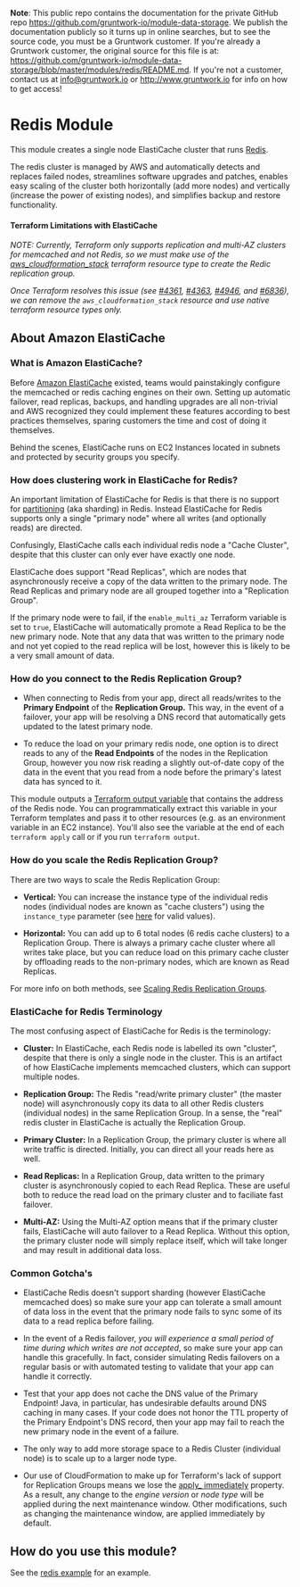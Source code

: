 **Note**: This public repo contains the documentation for the private GitHub repo <https://github.com/gruntwork-io/module-data-storage>.
We publish the documentation publicly so it turns up in online searches, but to see the source code, you must be a Gruntwork customer.
If you're already a Gruntwork customer, the original source for this file is at: <https://github.com/gruntwork-io/module-data-storage/blob/master/modules/redis/README.md>.
If you're not a customer, contact us at <info@gruntwork.io> or <http://www.gruntwork.io> for info on how to get access!

# Redis Module

This module creates a single node ElastiCache cluster that runs [Redis](http://redis.io/).

The redis cluster is managed by AWS and automatically detects and replaces failed nodes, streamlines software upgrades and patches,
enables easy scaling of the cluster both horizontally (add more nodes) and vertically (increase the power of existing
nodes), and simplifies backup and restore functionality.

#### Terraform Limitations with ElastiCache

*NOTE: Currently, Terraform only supports replication and multi-AZ clusters for memcached and not Redis, so we must make
 use of the [aws_cloudformation_stack](https://www.terraform.io/docs/providers/aws/r/cloudformation_stack.html) terraform
 resource type to create the Redic replication group.*

*Once Terraform resolves this issue (see [#4361](https://github.com/hashicorp/terraform/issues/4361),
[#4363](https://github.com/hashicorp/terraform/pull/4363), [#4946](https://github.com/hashicorp/terraform/issues/4946),
and [#6836](https://github.com/hashicorp/terraform/pull/6836)), we can remove the `aws_cloudformation_stack` resource and
use native terraform resource types only.*

## About Amazon ElastiCache

### What is Amazon ElastiCache?

Before [Amazon ElastiCache](http://docs.aws.amazon.com/AmazonElastiCache/latest/UserGuide/WhatIs.html) existed, teams
would painstakingly configure the memcached or redis caching engines on their own. Setting up automatic failover, read
replicas, backups, and handling upgrades are all non-trivial and AWS recognized they could implement these features
according to best practices themselves, sparing customers the time and cost of doing it themselves.

Behind the scenes, ElastiCache runs on EC2 Instances located in subnets and protected by security groups you specify.

### How does clustering work in ElastiCache for Redis?

An important limitation of ElastiCache for Redis is that there is no support for [partitioning](http://redis.io/topics/partitioning)
(aka sharding) in Redis. Instead ElastiCache for Redis supports only a single "primary node" where all writes (and optionally reads) are directed.

Confusingly, ElastiCache calls each individual redis node a "Cache Cluster", despite that this cluster can only ever have
exactly one node.

ElastiCache does support "Read Replicas", which are nodes that asynchronously receive a copy of the data written to the
primary node. The Read Replicas and primary node are all grouped together into a "Replication Group".

If the primary node were to fail, if the `enable_multi_az` Terraform variable is set to `true`, ElastiCache will automatically
promote a Read Replica to be the new primary node. Note that any data that was written to the primary node and not yet
copied to the read replica will be lost, however this is likely to be a very small amount of data.

### How do you connect to the Redis Replication Group?

- When connecting to Redis from your app, direct all reads/writes to the **Primary Endpoint** of the **Replication Group.**
  This way, in the event of a failover, your app will be resolving a DNS record that automatically gets updated to the
  latest primary node.

- To reduce the load on your primary redis node, one option is to direct reads to any of the **Read Endpoints** of the nodes
  in the Replication Group, however you now risk reading a slightly out-of-date copy of the data in the event that you
  read from a node before the primary's latest data has synced to it.

This module outputs a [Terraform output variable](https://www.terraform.io/intro/getting-started/outputs.html) that
contains the address of the Redis node. You can programmatically extract this variable in your Terraform templates and
pass it to other resources (e.g. as an environment variable in an EC2 instance). You'll also see the variable at the
end of each `terraform apply` call or if you run `terraform output`.

### How do you scale the Redis Replication Group?

There are two ways to scale the Redis Replication Group:

- **Vertical:** You can increase the instance type of the individual redis nodes (individual nodes are known as "cache clusters")
using the `instance_type` parameter (see [here](https://aws.amazon.com/elasticache/details/#Available_Cache_Node_Types) for
valid values).

- **Horizontal:** You can add up to 6 total nodes (6 redis cache clusters) to a Replication Group. There is always a primary
cache cluster where all writes take place, but you can reduce load on this primary cache cluster by offloading reads to
the non-primary nodes, which are known as Read Replicas.

For more info on both methods, see [Scaling Redis Replication Groups](http://docs.aws.amazon.com/AmazonElastiCache/latest/UserGuide/Scaling.RedisReplGrps.html).

### ElastiCache for Redis Terminology

The most confusing aspect of ElastiCache for Redis is the terminology:

- **Cluster:** In ElastiCache, each Redis node is labelled its own "cluster", despite that there is only a single node
in the cluster. This is an artifact of how ElastiCache implements memcached clusters, which can support multiple
nodes.

- **Replication Group:** The Redis "read/write primary cluster" (the master node) will asynchronously copy its data
to all other Redis clusters (individual nodes) in the same Replication Group. In a sense, the "real" redis cluster
in ElastiCache is actually the Replication Group.

- **Primary Cluster:** In a Replication Group, the primary cluster is where all write traffic is directed. Initially,
you can direct all your reads here as well.

- **Read Replicas:** In a Replication Group, data written to the primary cluster is asynchronously copied to each
Read Replica. These are useful both to reduce the read load on the primary cluster and to faciliate fast failover.

- **Multi-AZ:** Using the Multi-AZ option means that if the primary cluster fails, ElastiCache will auto failover to
a Read Replica. Without this option, the primary cluster node will simply replace itself, which will take longer
and may result in additional data loss.

### Common Gotcha's

- ElastiCache Redis doesn't support sharding (however ElastiCache memcached does) so make sure your app can tolerate a
  small amount of data loss in the event that the primary node fails to sync some of its data to a read replica before
  failing.

- In the event of a Redis failover, *you will experience a small period of time during which writes are not accepted*, so
  make sure your app can handle this gracefully. In fact, consider simulating Redis failovers on a regular basis or with
  automated testing to validate that your app can handle it correctly.

- Test that your app does not cache the DNS value of the Primary Endpoint! Java, in particular, has undesirable defaults
  around DNS caching in many cases. If your code does not honor the TTL property of the Primary Endpoint's DNS record,
  then your app may fail to reach the new primary node in the event of a failure.

- The only way to add more storage space to a Redis Cluster (individual node) is to scale up to a larger node type.

- Our use of CloudFormation to make up for Terraform's lack of support for Replication Groups means we lose the [apply_
immediately](https://www.terraform.io/docs/providers/aws/r/elasticache_cluster.html#apply_immediately) property. As a result,
any change to the *engine version* or *node type* will be applied during the next maintenance window. Other modifications,
such as changing the maintenance window, are applied immediately by default.

## How do you use this module?

See the [redis example](/examples/redis) for an example.

